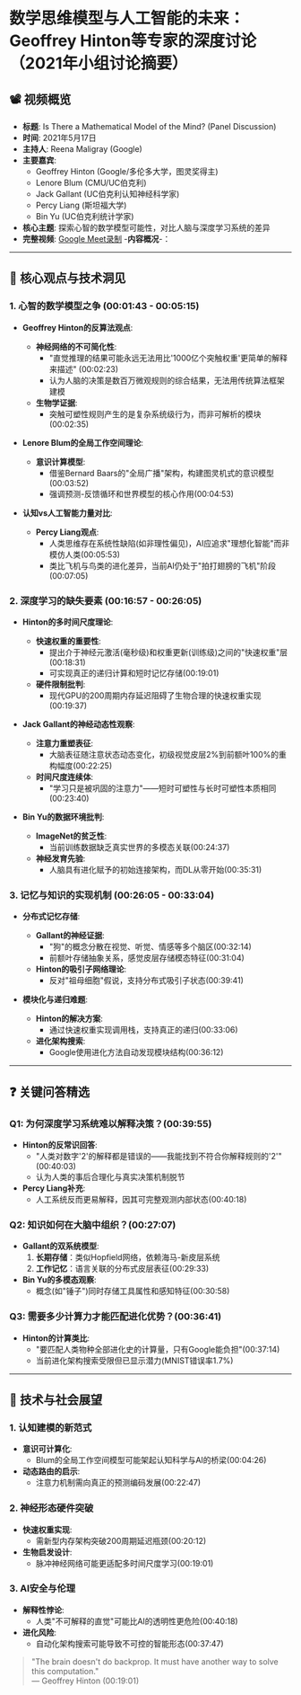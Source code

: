 # 数学思维模型与人工智能的未来：Geoffrey Hinton等专家的深度讨论（2021年小组讨论摘要）

## 📽️ 视频概览
- **标题**: Is There a Mathematical Model of the Mind? (Panel Discussion)
- **时间**: 2021年5月17日
- **主持人**: Reena Maligray (Google)
- **主要嘉宾**: 
  - Geoffrey Hinton (Google/多伦多大学，图灵奖得主)
  - Lenore Blum (CMU/UC伯克利)
  - Jack Gallant (UC伯克利认知神经科学家)
  - Percy Liang (斯坦福大学)
  - Bin Yu (UC伯克利统计学家)
- **核心主题**: 探索心智的数学模型可能性，对比人脑与深度学习系统的差异
- **完整视频**: [Google Meet录制](未提供公开链接)
-**内容概况**-：
---

## 🎯 核心观点与技术洞见

### 1. **心智的数学模型之争** (00:01:43 - 00:05:15)
- **Geoffrey Hinton的反算法观点**:
  - **神经网络的不可简化性**: 
    - "直觉推理的结果可能永远无法用比'1000亿个突触权重'更简单的解释来描述" (00:02:23)
    - 认为人脑的决策是数百万微观规则的综合结果，无法用传统算法框架建模
  - **生物学证据**: 
    - 突触可塑性规则产生的是复杂系统级行为，而非可解析的模块(00:02:35)

- **Lenore Blum的全局工作空间理论**:
  - **意识计算模型**: 
    - 借鉴Bernard Baars的"全局广播"架构，构建图灵机式的意识模型(00:03:52)
    - 强调预测-反馈循环和世界模型的核心作用(00:04:53)

- **认知vs人工智能力量对比**:
  - **Percy Liang观点**: 
    - 人类思维存在系统性缺陷(如非理性偏见)，AI应追求"理想化智能"而非模仿人类(00:05:53)
    - 类比飞机与鸟类的进化差异，当前AI仍处于"拍打翅膀的飞机"阶段(00:07:05)

### 2. **深度学习的缺失要素** (00:16:57 - 00:26:05)
- **Hinton的多时间尺度理论**:
  - **快速权重的重要性**:
    - 提出介于神经元激活(毫秒级)和权重更新(训练级)之间的"快速权重"层(00:18:31)
    - 可实现真正的递归计算和短时记忆存储(00:19:01)
  - **硬件限制批判**:
    - 现代GPU的200周期内存延迟阻碍了生物合理的快速权重实现(00:19:37)

- **Jack Gallant的神经动态性观察**:
  - **注意力重塑表征**:
    - 大脑表征随注意状态动态变化，初级视觉皮层2%到前额叶100%的重构幅度(00:22:25)
  - **时间尺度连续体**:
    - "学习只是被巩固的注意力"——短时可塑性与长时可塑性本质相同(00:23:40)

- **Bin Yu的数据环境批判**:
  - **ImageNet的贫乏性**:
    - 当前训练数据缺乏真实世界的多模态关联(00:24:37)
  - **神经发育先验**:
    - 人脑具有进化赋予的初始连接架构，而DL从零开始(00:35:31)

### 3. **记忆与知识的实现机制** (00:26:05 - 00:33:04)
- **分布式记忆存储**:
  - **Gallant的神经证据**:
    - "狗"的概念分散在视觉、听觉、情感等多个脑区(00:32:14)
    - 前额叶存储抽象关系，感觉皮层存储模态特征(00:31:04)
  - **Hinton的吸引子网络理论**:
    - 反对"祖母细胞"假说，支持分布式吸引子状态(00:39:41)

- **模块化与递归难题**:
  - **Hinton的解决方案**:
    - 通过快速权重实现调用栈，支持真正的递归(00:33:06)
  - **进化架构搜索**:
    - Google使用进化方法自动发现模块结构(00:36:12)

---

## ❓ 关键问答精选

### Q1: 为何深度学习系统难以解释决策？(00:39:55)
- **Hinton的反常识回答**:
  - "人类对数字'2'的解释都是错误的——我能找到不符合你解释规则的'2'" (00:40:03)
  - 认为人类的事后合理化与真实决策机制脱节
- **Percy Liang补充**:
  - 人工系统反而更易解释，因其可完整观测内部状态(00:40:18)

### Q2: 知识如何在大脑中组织？(00:27:07)
- **Gallant的双系统模型**:
  1. **长期存储**：类似Hopfield网络，依赖海马-新皮层系统
  2. **工作记忆**：语言关联的分布式皮层表征(00:29:33)
- **Bin Yu的多模态观察**:
  - 概念(如"锤子")同时存储工具属性和感知特征(00:30:58)

### Q3: 需要多少计算力才能匹配进化优势？(00:36:41)
- **Hinton的计算类比**:
  - "要匹配人类物种全部进化史的计算量，只有Google能负担"(00:37:14)
  - 当前进化架构搜索受限但已显示潜力(MNIST错误率1.7%)

---

## 🔮 技术与社会展望

### 1. **认知建模的新范式**
- **意识可计算化**:
  - Blum的全局工作空间模型可能架起认知科学与AI的桥梁(00:04:26)
- **动态路由的启示**:
  - 注意力机制需向真正的预测编码发展(00:22:47)

### 2. **神经形态硬件突破**
- **快速权重实现**:
  - 需新型内存架构突破200周期延迟瓶颈(00:20:12)
- **生物启发设计**:
  - 脉冲神经网络可能更适配多时间尺度学习(00:19:01)

### 3. **AI安全与伦理**
- **解释性悖论**:
  - 人类"不可解释的直觉"可能比AI的透明性更危险(00:40:18)
- **进化风险**:
  - 自动化架构搜索可能导致不可控的智能形态(00:37:47)

> "The brain doesn't do backprop. It must have another way to solve this computation."  
> — Geoffrey Hinton (00:19:01)
